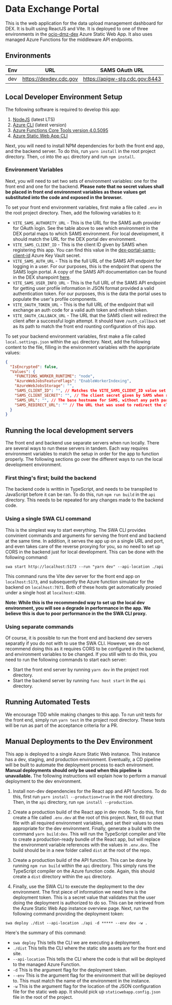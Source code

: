# Data Exchange Portal

This is the web application for the data upload management dashboard for DEX. It is built using ReactJS and Vite. It is deployed to one of three environments in the [ocio-dmz-dex](https://portal.azure.com/#@cdc.onmicrosoft.com/resource/subscriptions/7d1e3999-6577-4cd5-b296-f518e5c8e677/resourceGroups/OCIO-API-PRD/providers/Microsoft.Web/staticSites/ocio-dmz-dex/staticsite) Azure Static Web App. It also uses managed Azure Functions for the middleware API endpoints.

## Environments

| Env | URL                    | SAMS OAuth URL                 |
| --- | ---------------------- | ------------------------------ |
| dev | https://dexdev.cdc.gov | https://apigw-stg.cdc.gov:8443 |

## Local Developer Environment Setup

The following software is required to develop this app:

1. [NodeJS](https://nodejs.org/en) (latest LTS)
2. [Azure CLI](https://learn.microsoft.com/en-us/cli/azure/install-azure-cli) (latest version)
3. [Azure Functions Core Tools version 4.0.5095](https://github.com/Azure/azure-functions-core-tools/releases/tag/4.0.5095)
4. [Azure Static Web App CLI](https://azure.github.io/static-web-apps-cli/docs/use/install)

Next, you will need to install NPM dependencies for both the front end app, and the backend server. To do this, run `yarn install` in the root project directory. Then, `cd` into the `api` directory and run `npm install`.

### Environment Variables

Next, you will need to set two sets of environment variables: one for the front end and one for the backend. **Please note that no secret values shall be placed in front end environment variables as these values get substituted into the code and exposed in the browser.**

To set your front end environment variables, first make a file called `.env` in the root project directory. Then, add the following variables to it:

- `VITE_SAMS_AUTHORITY_URL` - This is the URL for the SAMS auth provider for OAuth login. See the table above to see which environment in the DEX portal maps to which SAMS environment. For local development, it should match the URL for the DEX portal dev environment.
- `VITE_SAMS_CLIENT_ID` - This is the client ID given by SAMS when registering this app. You can find this value in the [dex-portal-sams-client-id](https://portal.azure.com/#@cdc.onmicrosoft.com/asset/Microsoft_Azure_KeyVault/Secret/https://tf-ede-envar-vault.vault.azure.net/secrets/dex-portal-sams-client-id) Azure Key Vault secret.
- `VITE_SAMS_AUTH_URL` - This is the full URL of the SAMS API endpoint for logging in a user. For our purposes, this is the endpoint that opens the SAMS login portal. A copy of the SAMS API documentation can be found in the DEX sharepoint [here](https://cdc.sharepoint.com/:b:/r/teams/CDC-Data-Exchange/Shared%20Documents/Build%20-%20DEX%20Portal/sams_docs.pdf?csf=1&web=1&e=OsHEAY).
- `VITE_SAMS_USER_INFO_URL` - This is the full URL of the SAMS API endpoint for getting user profile information in JSON format provided a valid authentication token. For our purposes, this is the data the portal uses to populate the user's profile components.
- `VITE_OAUTH_TOKEN_URL` - This is the full URL of the endpoint that will exchange an auth code for a valid auth token and refresh token.
- `VITE_OAUTH_CALLBACK_URL` - The URL that the SAMS client will redirect the client after a successful login attempt. It should have `/outh_callback` set as its path to match the front end rounting configuration of this app.

To set your backend environment variables, first make a file called `local.settings.json` within the `api` directory. Next, add the following content to the file, filling in the environment variables with the appripriate values:

```JSON
{
  "IsEncrypted": false,
  "Values": {
    "FUNCTIONS_WORKER_RUNTIME": "node",
    "AzureWebJobsFeatureFlags": "EnableWorkerIndexing",
    "AzureWebJobsStorage": "",
    "SAMS_CLIENT_ID": "", // Matches the VITE_SAMS_CLIENT_ID value set above.
    "SAMS_CLIENT_SECRET": "", // The client secret given by SAMS when registering this app.  Can also be found in the key vault holding the client ID.
    "SAMS_URL": "", // The base hostname for SAMS, without any path parameters.  Again, find this in the table in the Environments section above.
    "SAMS_REDIRECT_URL": "" // The URL that was used to redirect the client after a successful SAMS login for a particular user's login attempt.  It should match the VITE_OAUTH_CALLBACK_URL value set in the front end environment variables.
  }
}
```

## Running the local development servers

The front end and backend use separate servers when run locally. There are several ways to run these servers in tandem. Each way requires environment variables to match the setup in order for the app to function properly. The following sections go over the different ways to run the local development environment.

### First thing's first; build the backend

The backend code is writtin in TypeScript, and needs to be transpiled to JavaScript before it can be ran. To do this, run `npm run build` in the `api` directory. This needs to be repeated for any changes made to the backend code.

### Using a single SWA CLI command

This is the simplest way to start everything. The SWA CLI provides convinient commands and arguments for serving the front end and backend at the same time. In addition, it serves the app up on a single URL and port, and even takes care of the reverse proxying for you, so no need to set up CORS in the backend just for local development. This can be done with the following command:

`swa start http://localhost:5173 --run "yarn dev" --api-location ./api`

This command runs the Vite dev server for the front end app on `localhost:5173`, and subsequently the Azure function simulator for the backend on `localhost:7071`. Both of these hosts get automatically proxied under a single host at `localhost:4280`.

**Note: While this is the recommended way to set up the local dev environment, you will see a degrade in performance in the app. We believe this is due to poor performance in the the SWA CLI proxy.**

### Using separate commands

Of course, it is possible to run the front end and backend dev servers separatly if you do not with to use the SWA CLI. However, we do not recommend doing this as it requires CORS to be configured in the backend, and environment variables to be changed. If you still with to do this, you need to run the following commands to start each server:

- Start the front end server by running `yarn dev` in the project root directory.
- Start the backend server by running `func host start` in the `api` directory.

## Running Automated Tests

We encourage TDD while making changes to this app. To run unit tests for the front end, simply run `yarn test` in the project root directory. These tests will be run as part of the acceptance criteria for a PR.

## Manual Deployments to the Dev Environment

This app is deployed to a single Azure Static Web instance. This instance has a dev, staging, and production environment. Eventually, a CD pipeline will be built to automate the deployment process to each environment. **Manual deployments should only be used when this pipeline is unavailable.** The following instructions will explain how to perform a manual deployment to the dev environment.

1. Install non-dev dependencies for the React app and API functions. To do this, first run `yarn install --production=true` in the root directory. Then, in the `api` directory, run `npm install --production`.

2. Create a production build of the React app in dev mode. To do this, first create a file called `.env.dev` at the root of this project. Next, fill out that file with all required environment variables, and set their values to ones appropriate for the dev environment. Finally, generate a build with the command `yarn build:dev`. This will run the TypeScript compiler and Vite to create a production-ready bundle of the React app, but will replace the environment variable references with the values in `.env.dev`. The build should be in a new folder called `dist` at the root of the repo.

3. Create a production build of the API function. This can be done by running `npm run build` within the `api` directory. This simply runs the TypeScript compiler on the Azure function code. Again, this should create a `dist` directory within the `api` directory.

4. Finally, use the SWA CLI to execute the deployment to the dev environment. The first piece of information we need here is the deployment token. This is a secret value that validates that the user doing the deployment is authorized to do so. This can be retrieved from the Azure Static Web App instance overview page. Next, run the following command providing the deployment token:

`swa deploy ./dist --api-location ./api -d ***** --env dev -w .`

Here's the summary of this command:

- `swa deploy` This tells the CLI we are executing a deployment.
- `./dist` This tells the CLI where the static site assets are for the front end site.
- `--api-location` This tells the CLI where the code is that will be deployed to the managed Azure Function.
- `-d` This is the argument flag for the deployment token.
- `--env` This is the argument flag for the environment that will be deployed to. This must match the name of the environment in the instance.
- `-w` This is the argument flag for the location of the JSON configuration file for the static web app. It should pick up `staticwebapp.config.json` file in the root of the project.
